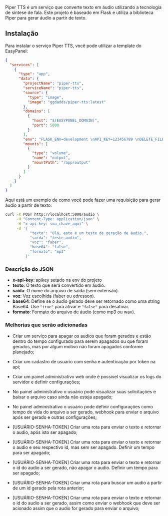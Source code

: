 
Piper TTS é um serviço que converte texto em áudio utilizando a tecnologia de síntese de fala. Este projeto é baseado em Flask e utiliza a biblioteca Piper para gerar áudio a partir de texto.

## Instalação

Para instalar o serviço Piper TTS, você pode utilizar a template do EasyPanel:



```json
{
  "services": [
    {
      "type": "app",
      "data": {
        "projectName": "piper-tts",
        "serviceName": "piper-tts",
        "source": {
          "type": "image",
          "image": "ggdadds/piper-tts:latest"
        },
        "domains": [
          {
            "host": "$(EASYPANEL_DOMAIN)",
            "port": 5000
          }
        ],
        "env": "FLASK_ENV=development \nAPI_KEY=123456789 \nDELETE_FILE_MINUTES=2",
        "mounts": [
          {
            "type": "volume",
            "name": "output",
            "mountPath": "/app/output"
          }
        ]
      }
    }
  ]
}
```



Aqui está um exemplo de como você pode fazer uma requisição para gerar áudio a partir de texto:

```bash
curl -X POST http://localhost:5000/audio \
     -H "Content-Type: application/json" \
     -H "x-api-key: sua_chave_aqui" \
     -d '{
           "texto": "Olá, este é um teste de geração de áudio.",
           "saida": "teste_audio",
           "voz": "faber",
           "base64": "false",
           "formato": "mp3"
         }'

```




### Descrição do JSON
- **x-api-key**: apikey setado na env do projeto
- **texto**: O texto que será convertido em áudio.
- **saida**: O nome do arquivo de saída (sem extensão).
- **voz**: Voz escolhida (faber ou edresson).
- **base64**: Define se o áudio gerado deve ser retornado como uma string Base64. Use `"true"` para ativar e `"false"` para desativar.
- **formato**: Formato do arquivo de áudio (como mp3 ou wav).




### Melhorias que serão adicionadas


- Criar um serviço para apagar os audios que foram gerados e estão dentro do tempo configurado para serem apagados ou que foram gerados, mas por algum motivo não foram apagados conforme planejado;

- Criar um cadastro de usuario com senha e autenticação por token na api;

- Criar um painel administrativo web onde é possível visualizar os logs do servidor e definir configurações;

- No painel administrativo o usuário pode visualizar suas solicitações e baixar o arquivo caso ainda não esteja apagado;

- No painel administrativo o usuário pode definir configurações como tempo de vida do arquivo a ser gerado, webhook para enviar o arquivo após ser gerado e outras configurações;

- [USUÁRIO-SENHA-TOKEN] Criar uma rota para enviar o texto e retornar o audio, após isto ser apagado;

- [USUÁRIO-SENHA-TOKEN] Criar uma rota para enviar o texto e retornar o audio e seu respectivo id, mas sem ser apagado. Definir um tempo para ser apagado;

- [USUÁRIO-SENHA-TOKEN] Criar uma rota para enviar o texto e retornar o id do audio a ser gerado, não apagar o audio. Definir um tempo para ser apagado;

- [USUÁRIO-SENHA-TOKEN] Criar uma rota para buscar um audio a partir de um id gerado pela rota anterior;

- [USUÁRIO-SENHA-TOKEN] Criar uma rota para enviar o texto e retornar o id do audio a ser gerado, assim como enviar o webhook que deve ser acionado assim que o audio for gerado para enviar o arquivo;

